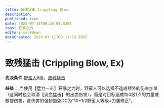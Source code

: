 ```yaml
---
title: 致残猛击 Crippling Blow
description: 
published: true
date: 2023-07-11T00:30:04.528Z
tags: 狂暴之力
editor: markdown
dateCreated: 2023-07-11T00:11:23.596Z
---
```


# 致残猛击 (Crippling Blow, Ex)

**先决条件** [野蛮人](/野蛮人)8级，[致残猛击](/狂暴之力/致残猛击)

**益处：** 当使用【猛力一击】狂暴之力时，野蛮人可以选择不造成额外的伤害加值（这同时也会取消【流血猛击】的出血伤害），而是对目标造成每4级1点的力量或敏捷伤害，此伤害的强韧豁免DC为“10+1/2野蛮人等级+力量修正”。
